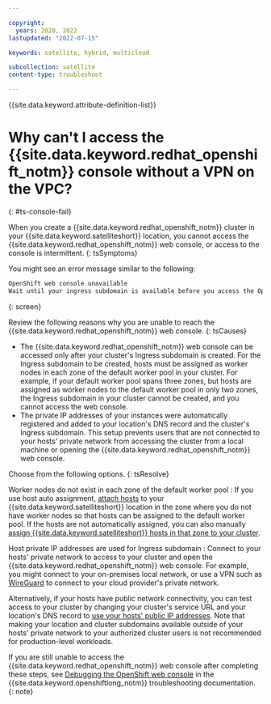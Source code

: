```yaml
---

copyright:
  years: 2020, 2022
lastupdated: "2022-07-15"

keywords: satellite, hybrid, multicloud

subcollection: satellite
content-type: troubleshoot

---
```


{{site.data.keyword.attribute-definition-list}}

# Why can't I access the {{site.data.keyword.redhat_openshift_notm}} console without a VPN on the VPC?
{: #ts-console-fail}


When you create a {{site.data.keyword.redhat_openshift_notm}} cluster in your {{site.data.keyword.satelliteshort}} location, you cannot access the {{site.data.keyword.redhat_openshift_notm}} web console, or access to the console is intermittent.
{: tsSymptoms}

You might see an error message similar to the following:
```sh
OpenShift web console unavailable
Wait until your ingress subdomain is available before you access the OpenShift web console.
```
{: screen}


Review the following reasons why you are unable to reach the {{site.data.keyword.redhat_openshift_notm}} web console.
{: tsCauses}

- The {{site.data.keyword.redhat_openshift_notm}} web console can be accessed only after your cluster's Ingress subdomain is created. For the Ingress subdomain to be created, hosts must be assigned as worker nodes in each zone of the default worker pool in your cluster. For example, if your default worker pool spans three zones, but hosts are assigned as worker nodes to the default worker pool in only two zones, the Ingress subdomain in your cluster cannot be created, and you cannot access the web console.
- The private IP addresses of your instances were automatically registered and added to your location's DNS record and the cluster's Ingress subdomain. This setup prevents users that are not connected to your hosts' private network from accessing the cluster from a local machine or opening the {{site.data.keyword.redhat_openshift_notm}} web console.

Choose from the following options.
{: tsResolve}

Worker nodes do not exist in each zone of the default worker pool
:    If you use host auto assignment, [attach hosts](/docs/satellite?topic=satellite-attach-hosts) to your {{site.data.keyword.satelliteshort}} location in the zone where you do not have worker nodes so that hosts can be assigned to the default worker pool. If the hosts are not automatically assigned, you can also manually [assign {{site.data.keyword.satelliteshort}} hosts in that zone to your cluster](/docs/satellite?topic=satellite-assigning-hosts#host-assign-manual).

Host private IP addresses are used for Ingress subdomain
:    Connect to your hosts' private network to access to your cluster and open the {{site.data.keyword.redhat_openshift_notm}} web console. For example, you might connect to your on-premises local network, or use a VPN such as [WireGuard](/docs/openshift?topic=openshift-access_cluster#access_vpn_openshift) to connect to your cloud provider's private network. 

Alternatively, if your hosts have public network connectivity, you can test access to your cluster by changing your cluster's service URL and your location's DNS record to [use your hosts' public IP addresses](/docs/openshift?topic=openshift-access_cluster#sat_public_access). Note that making your location and cluster subdomains available outside of your hosts' private network to your authorized cluster users is not recommended for production-level workloads.

If you are still unable to access the {{site.data.keyword.redhat_openshift_notm}} web console after completing these steps, see [Debugging the OpenShift web console](/docs/openshift?topic=openshift-ocp-debug) in the {{site.data.keyword.openshiftlong_notm}} troubleshooting documentation.
{: note}


